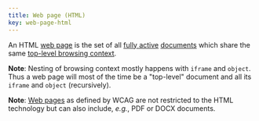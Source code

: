```yaml
---
title: Web page (HTML)
key: web-page-html
---
```


An HTML [web page](https://www.w3.org/TR/WCAG21/#dfn-web-page-s) is the set of all [fully active](https://html.spec.whatwg.org/#fully-active) [documents](https://dom.spec.whatwg.org/#concept-document) which share the same [top-level browsing context](https://html.spec.whatwg.org/#top-level-browsing-context).

**Note**: Nesting of browsing context mostly happens with `iframe` and `object`. Thus a web page will most of the time be a "top-level" document and all its `iframe` and `object` (recursively).

**Note**: [Web pages](https://www.w3.org/TR/WCAG21/#dfn-web-page-s) as defined by WCAG are not restricted to the HTML technology but can also include, _e.g._, PDF or DOCX documents.
